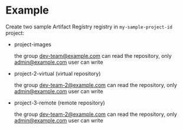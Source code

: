 # Example

Create two sample Artifact Registry registry in `my-sample-project-id` project:

- project-images

  the group dev-team@example.com can read the repository, only admin@example.com user can write

- project-2-virtual (virtual repository)

  the group dev-team-2@example.com can read the repository, only admin@example.com user can write

- project-3-remote (remote repository)
  
  the group dev-team-2@example.com can read the repository, only admin@example.com user can write
